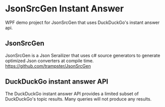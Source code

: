 # JsonSrcGen Instant Answer
WPF demo project for JsonSrcGen that uses DuckDuckGo's instant answer api.

## JsonSrcGen
JsonSrcGen is a Json Serailizer that uses c# source generators to generate optimized Json converters at compile time. https://github.com/trampster/JsonSrcGen

## DuckDuckGo instant answer API
The DuckDuckGo instant answer API provides a limited subset of DuckDuckGo's topic results. Many queries will not produce any results.
